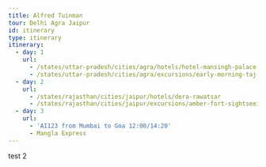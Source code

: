 ```yaml
---
title: Alfred Tuinman
tour: Delhi Agra Jaipur
id: itinerary
type: itinerary
itinerary:
  - day: 1
    url:
      - /states/uttar-pradesh/cities/agra/hotels/hotel-mansingh-palace
      - /states/uttar-pradesh/cities/agra/excursions/early-morning-taj-mahal
  - day: 2
    url:
      - /states/rajasthan/cities/jaipur/hotels/dera-rawatsar
      - /states/rajasthan/cities/jaipur/excursions/amber-fort-sightseeing
  - day: 3
    url:
      - 'AI123 from Mumbai to Goa 12:00/14:20'
      - Mangla Express
---
```

test 2
